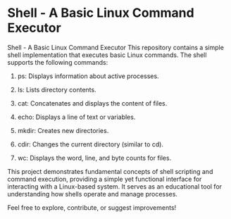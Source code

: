 # Shell - A Basic Linux Command Executor
Shell - A Basic Linux Command Executor
This repository contains a simple shell implementation that executes basic Linux commands. The shell supports the following commands:

1. ps: Displays information about active processes.

2. ls: Lists directory contents.

3. cat: Concatenates and displays the content of files.
4. echo: Displays a line of text or variables.
5. mkdir: Creates new directories.
6. cdir: Changes the current directory (similar to cd).
7. wc: Displays the word, line, and byte counts for files.

   
This project demonstrates fundamental concepts of shell scripting and command execution, providing a simple yet functional interface for interacting with a Linux-based system. It serves as an educational tool for understanding how shells operate and manage processes.

Feel free to explore, contribute, or suggest improvements!
